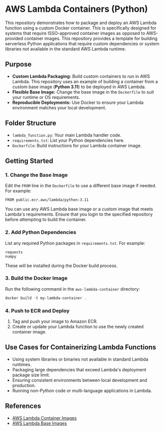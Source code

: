 # AWS Lambda Containers (Python)

This repository demonstrates how to package and deploy an AWS Lambda function using a custom Docker container. This is specifically designed for systems that require ISSO-approved container images as opposed to AWS-provided container images. This repository provides a template for building serverless Python applications that require custom dependencies or system libraries not available in the standard AWS Lambda runtime.

## Purpose
- **Custom Lambda Packaging:** Build custom containers to run in AWS Lambda. This repository uses an example of building a container from a custom base image (**Python 3.11**) to be deployed in AWS Lambda.
- **Flexible Base Image:** Change the base image in the `Dockerfile` to suit your runtime or OS requirements.
- **Reproducible Deployments:** Use Docker to ensure your Lambda environment matches your local development.

## Folder Structure
- `lambda_function.py`: Your main Lambda handler code.
- `requirements.txt`: List your Python dependencies here.
- `Dockerfile`: Build instructions for your Lambda container image.

## Getting Started

### 1. Change the Base Image
Edit the `FROM` line in the `Dockerfile` to use a different base image if needed. For example:
```
FROM public.ecr.aws/lambda/python:3.11
```
You can use any AWS Lambda base image or a custom image that meets Lambda's requirements. Ensure that you login to the specified repository before attempting to build the container.

### 2. Add Python Dependencies
List any required Python packages in `requirements.txt`. For example:
```
requests
numpy
```
These will be installed during the Docker build process.

### 3. Build the Docker Image
Run the following command in the `aws-lambda-container` directory:
```powershell
docker build -t my-lambda-container .
```

### 4. Push to ECR and Deploy
1. Tag and push your image to Amazon ECR.
2. Create or update your Lambda function to use the newly created container image.

## Use Cases for Containerizing Lambda Functions
- Using system libraries or binaries not available in standard Lambda runtimes.
- Packaging large dependencies that exceed Lambda's deployment package size limit.
- Ensuring consistent environments between local development and production.
- Running non-Python code or multi-language applications in Lambda.

## References
- [AWS Lambda Container Images](https://docs.aws.amazon.com/lambda/latest/dg/images-create.html)
- [AWS Lambda Base Images](https://gallery.ecr.aws/lambda)
